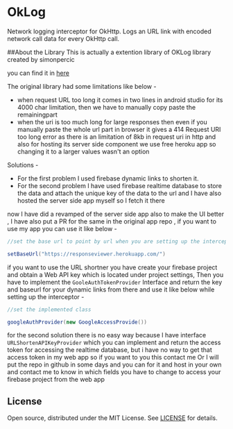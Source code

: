 # OkLog 
Network logging interceptor for OkHttp. 
Logs an URL link with encoded network call data for every OkHttp call.

##About the Library
This is actually a extention library of OKLog library created by simonpercic

you can find it in [here](https://github.com/simonpercic/OkLog)

The original library had some limitations like below - 

- when request URL too long it comes in two lines in android studio for its 4000 char limitation, then we have to manually copy paste the remainingpart
- when the uri is too much long for large responses then even if you manually paste the whole url part in browser it gives a 414 Request URI too long error as 
there is an limitation of 8kb in request uri in http and also for hosting its server side component we use free heroku app so changing it to a larger values wasn't an option

Solutions - 

- For the first problem I used firebase dynamic links to shorten it.
- For the second problem I have used firebase realtime database to store the data and attach the unique key of the data to the url and I have also hosted the server side app myself so I fetch it there

now I have did a revamped of the server side app also to make the UI better ,  I have also put a PR for the same in the original app repo , if you want to use my app you can use it like below - 

```java
//set the base url to point by url when you are setting up the interceptor

setBaseUrl("https://responseviewer.herokuapp.com/")

```

if you want to use the URL shortner you have create your firebase project and obtain a Web API key which is  located under project settings,
Then you have to implement the `GooleAuthTokenProvider` Interface and return the key and baseurl for your dynamic links from there and use it like below while setting up the interceptor - 

```java
//set the implemented class

googleAuthProvider(new GoogleAccessProvide())

```

for the second solution there is no easy way because I have interface `URLShortenAPIKeyProvider` which you can implement and return the access token for accessing the realtime database, but i have no way to get that access token in my web app so if you want to you this contact me
Or I will put the repo in github in some days and you can for it and host in your own and contact me to know in which fields you have to change to access your firebase project from the web app


## License
Open source, distributed under the MIT License. See [LICENSE](LICENSE) for details.
